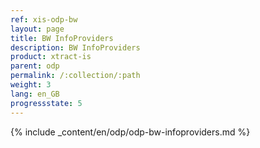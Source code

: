 ```yaml
---
ref: xis-odp-bw
layout: page
title: BW InfoProviders
description: BW InfoProviders
product: xtract-is
parent: odp
permalink: /:collection/:path
weight: 3
lang: en_GB
progressstate: 5
---
```



{% include _content/en/odp/odp-bw-infoproviders.md %} 